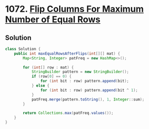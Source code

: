 # 1072. [Flip Columns For Maximum Number of Equal Rows](https://leetcode.com/problems/flip-columns-for-maximum-number-of-equal-rows/description/?envType=daily-question&envId=2024-11-22)

## Solution

```java
class Solution {
    public int maxEqualRowsAfterFlips(int[][] mat) {
        Map<String, Integer> patFreq = new HashMap<>();
        
        for (int[] row : mat) {
            StringBuilder pattern = new StringBuilder();
            if (row[0] == 0) {
                for (int bit : row) pattern.append(bit);
            } else {
                for (int bit : row) pattern.append(bit ^ 1);
            }
            patFreq.merge(pattern.toString(), 1, Integer::sum);
        }
        
        return Collections.max(patFreq.values());
    }
}
```
